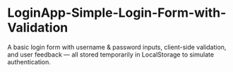 # LoginApp-Simple-Login-Form-with-Validation
A basic login form with username &amp; password inputs, client-side validation, and user feedback — all stored temporarily in LocalStorage to simulate authentication.
